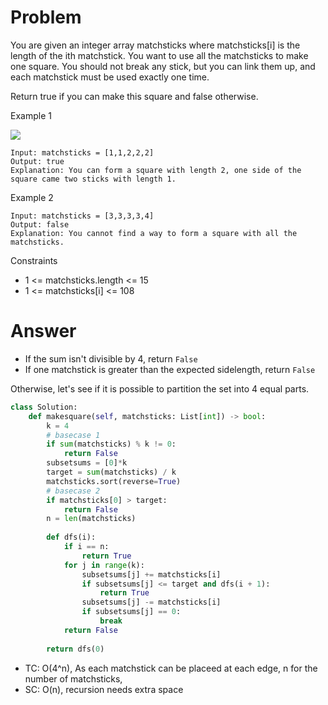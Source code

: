 # Problem
You are given an integer array matchsticks where matchsticks[i] is the length of the ith matchstick. You want to use all the matchsticks to make one square. You should not break any stick, but you can link them up, and each matchstick must be used exactly one time.

Return true if you can make this square and false otherwise.

Example 1

![](https://assets.leetcode.com/uploads/2021/04/09/matchsticks1-grid.jpg)
```
Input: matchsticks = [1,1,2,2,2]
Output: true
Explanation: You can form a square with length 2, one side of the square came two sticks with length 1.
```

Example 2
```
Input: matchsticks = [3,3,3,3,4]
Output: false
Explanation: You cannot find a way to form a square with all the matchsticks.
```

Constraints
- 1 <= matchsticks.length <= 15
- 1 <= matchsticks[i] <= 108

# Answer
- If the sum isn't divisible by 4, return `False`
- If one matchstick is greater than the expected sidelength, return `False`

Otherwise, let's see if it is possible to partition the set into 4 equal parts.
```python
class Solution:
    def makesquare(self, matchsticks: List[int]) -> bool:
        k = 4
        # basecase 1
        if sum(matchsticks) % k != 0:
            return False
        subsetsums = [0]*k
        target = sum(matchsticks) / k
        matchsticks.sort(reverse=True)
        # basecase 2
        if matchsticks[0] > target:
            return False
        n = len(matchsticks)
        
        def dfs(i):
            if i == n:
                return True
            for j in range(k):
                subsetsums[j] += matchsticks[i]
                if subsetsums[j] <= target and dfs(i + 1):
                    return True
                subsetsums[j] -= matchsticks[i]
                if subsetsums[j] == 0:
                    break
            return False
            
        return dfs(0)
```

- TC: O(4^n), As each matchstick can be placeed at each edge, n for the number of matchsticks, 
- SC: O(n), recursion needs extra space